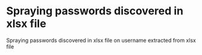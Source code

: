 # Spraying passwords discovered in xlsx file
Spraying passwords discovered in xlsx file on username extracted from xlsx file
```bash

